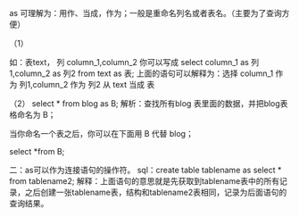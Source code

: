 as   可理解为：用作、当成，作为；一般是重命名列名或者表名。（主要为了查询方便）

（1）

如：表text，  列 column_1,column_2  你可以写成
 select  column_1  as  列1,column_2 as  列2   from  text as  表;
上面的语句可以解释为：选择 column_1  作为   列1,column_2 作为   列2  从 text  当成  表

（2）
select * from blog as B;
解析：查找所有blog 表里面的数据，并把blog表格命名为 B；

当你命名一个表之后，你可以在下面用 B 代替 blog；

select *from B;

二：as可以作为连接语句的操作符。
sql：create table  tablename as select * from tablename2;
解释：上面语句的意思就是先获取到tablename表中的所有记录，之后创建一张tablename表，结构和tablename2表相同，记录为后面语句的查询结果。